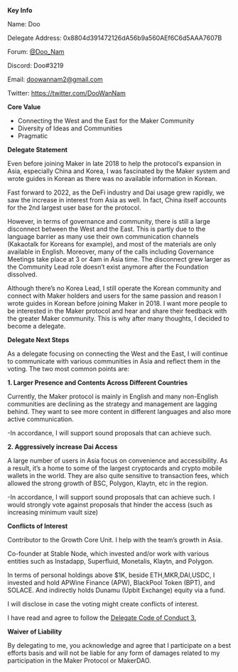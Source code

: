 **Key Info**

Name: Doo

Delegate Address: 0x8804d391472126dA56b9a560AEf6C6d5AAA7607B

Forum: [@Doo_Nam](https://forum.makerdao.com/u/doo_nam)

Discord: Doo#3219

Email: [doowannam2@gmail.com](mailto:doowannam2@gmail.com)

Twitter: https://twitter.com/DooWanNam

**Core Value**

* Connecting the West and the East for the Maker Community
* Diversity of Ideas and Communities
* Pragmatic

**Delegate Statement**

Even before joining Maker in late 2018 to help the protocol’s expansion in Asia, especially China and Korea, I was fascinated by the Maker system and wrote guides in Korean as there was no available information in Korean.

Fast forward to 2022, as the DeFi industry and Dai usage grew rapidly, we saw the increase in interest from Asia as well. In fact, China itself accounts for the 2nd largest user base for the protocol.

However, in terms of governance and community, there is still a large disconnect between the West and the East. This is partly due to the language barrier as many use their own communication channels (Kakaotalk for Koreans for example), and most of the materials are only available in English. Moreover, many of the calls including Governance Meetings take place at 3 or 4am in Asia time. The disconnect grew larger as the Community Lead role doesn’t exist anymore after the Foundation dissolved.

Although there’s no Korea Lead, I still operate the Korean community and connect with Maker holders and users for the same passion and reason I wrote guides in Korean before joining Maker in 2018. I want more people to be interested in the Maker protocol and hear and share their feedback with the greater Maker community. This is why after many thoughts, I decided to become a delegate.

**Delegate Next Steps**

As a delegate focusing on connecting the West and the East, I will continue to communicate with various communities in Asia and reflect them in the voting. The two most common points are:

**1. Larger Presence and Contents Across Different Countries**

Currently, the Maker protocol is mainly in English and many non-English communities are declining as the strategy and management are lagging behind. They want to see more content in different languages and also more active communication.

-In accordance, I will support sound proposals that can achieve such.

**2. Aggressively increase Dai Access**

A large number of users in Asia focus on convenience and accessibility. As a result, it’s a home to some of the largest cryptocards and crypto mobile wallets in the world. They are also quite sensitive to transaction fees, which allowed the strong growth of BSC, Polygon, Klaytn, etc in the region.

-In accordance, I will support sound proposals that can achieve such. I would strongly vote against proposals that hinder the access (such as increasing minimum vault size)

**Conflicts of Interest**

Contributor to the Growth Core Unit. I help with the team’s growth in Asia.

Co-founder at Stable Node, which invested and/or work with various entities such as Instadapp, Superfluid, Monetalis, Klaytn, and Polygon.

In terms of personal holdings above $1K, beside ETH,MKR,DAI,USDC, I invested and hold APWine Finance (APW), BlackPool Token (BPT), and SOLACE. And indirectly holds Dunamu (Upbit Exchange) equity via a fund.

I will disclose in case the voting might create conflicts of interest.

I have read and agree to follow the [Delegate Code of Conduct 3.](https://forum.makerdao.com/t/recognised-delegate-code-of-conduct/9384)

**Waiver of Liability**

By delegating to me, you acknowledge and agree that I participate on a best efforts basis and will not be liable for any form of damages related to my participation in the Maker Protocol or MakerDAO.
